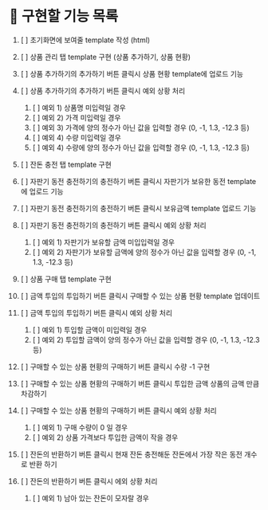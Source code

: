 # 📄 구현할 기능 목록

1. [ ] 초기화면에 보여줄 template 작성 (html)
2. [ ] 상품 관리 탭 template 구현 (상품 추가하기, 상품 현황)
3. [ ] 상품 추가하기의 추가하기 버튼 클릭시 상품 현황 template에 업로드 기능
4. [ ] 상품 추가하기의 추가하기 버튼 클릭시 예외 상황 처리

   1. [ ] 예외 1) 상품명 미입력일 경우
   2. [ ] 예외 2) 가격 미입력일 경우
   3. [ ] 예외 3) 가격에 양의 정수가 아닌 값을 입력할 경우 (0, -1, 1.3, -12.3 등)
   4. [ ] 예외 4) 수량 미입력일 경우
   5. [ ] 예외 4) 수량에 양의 정수가 아닌 값을 입력할 경우 (0, -1, 1.3, -12.3 등)

5. [ ] 잔돈 충전 탭 template 구현
6. [ ] 자판기 동전 충전하기의 충전하기 버튼 클릭시 자판기가 보유한 동전 template에 업로드 기능
7. [ ] 자판기 동전 충전하기의 충전하기 버튼 클릭시 보유금액 template 업로드 기능
8. [ ] 자판기 동전 충전하기의 충전하기 버튼 클릭시 예외 상황 처리

   1. [ ] 예외 1) 자판기가 보유할 금액 미입입력일 경우
   2. [ ] 예외 2) 자판기가 보유할 금액에 양의 정수가 아닌 값을 입력할 경우 (0, -1, 1.3, -12.3 등)

9. [ ] 상품 구매 탭 template 구현
10. [ ] 금액 투입의 투입하기 버튼 클릭시 구매할 수 있는 상품 현황 template 업데이트
11. [ ] 금액 투입의 투입하기 버튼 클릭시 예외 상황 처리

    1. [ ] 예외 1) 투입할 금액이 미입력일 경우
    2. [ ] 예외 2) 투입할 금액이 양의 정수가 아닌 값을 입력할 경우 (0, -1, 1.3, -12.3 등)

12. [ ] 구매할 수 있는 상품 현황의 구매하기 버튼 클릭시 수량 -1 구현
13. [ ] 구매할 수 있는 상품 현황의 구매하기 버튼 클릭시 투입한 금액 상품의 금액 만큼 차감하기
14. [ ] 구매할 수 있는 상품 현황의 구매하기 버튼 클릭시 예외 상황 처리

    1. [ ] 예외 1) 구매 수량이 0 일 경우
    2. [ ] 예외 2) 상품 가격보다 투입한 금액이 작을 경우

15. [ ] 잔돈의 반환하기 버튼 클릭시 현재 잔돈 충전해둔 잔돈에서 가장 작은 동전 개수로 반환 하기
16. [ ] 잔돈의 반환하기 버튼 클릭시 에외 상황 처리

    1. [ ] 예외 1) 남아 있는 잔돈이 모자랄 경우
